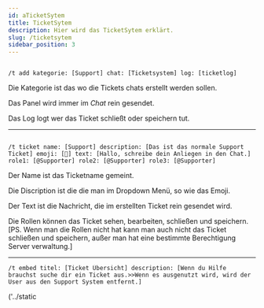 ```yaml
---
id: aTicketSytem
title: TicketSytem
description: Hier wird das TicketSytem erklärt.
slug: /ticketsytem
sidebar_position: 3
---
```



```

/t add kategorie: [Support] chat: [Ticketsystem] log: [ticketlog]

```

Die Kategorie ist das wo die Tickets chats erstellt werden sollen.

Das Panel wird immer im *Chat* rein gesendet.

Das Log logt wer das Ticket schließt oder speichern tut.

________________________

```

/t ticket name: [Support] description: [Das ist das normale Support Ticket] emoji: [📃] text: [Hallo, schreibe dein Anliegen in den Chat.] role1: [@Supporter] role2: [@Supporter] role3: [@Supporter]

```

Der Name ist das Ticketname gemeint.

Die Discription ist die die man im Dropdown Menü, so wie das Emoji. 

Der Text ist die Nachricht, die im erstellten Ticket rein gesendet wird.

Die Rollen können das Ticket sehen, bearbeiten, schließen und speichern. 
[PS. Wenn man die Rollen nicht hat kann man auch nicht das Ticket schließen und speichern, außer man hat eine bestimmte Berechtigung Server verwaltung.]

________________________

```
/t embed titel: [Ticket Übersicht] description: [Wenn du Hilfe brauchst suche dir ein Ticket aus.>>Wenn es ausgenutzt wird, wird der User aus den Support System entfernt.]

```

('../static
